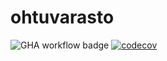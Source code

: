 # ohtuvarasto

![GHA workflow badge](https://github.com/sampsaoinonen/ohtuvarasto/workflows/CI/badge.svg) [![codecov](https://codecov.io/gh/sampsaoinonen/ohtuvarasto/graph/badge.svg?token=UCBU2QDGZJ)](https://codecov.io/gh/sampsaoinonen/ohtuvarasto)
